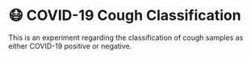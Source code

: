 # 😷 COVID-19 Cough Classification 
This is an experiment regarding the classification of cough samples as either COVID-19 positive or negative. 
